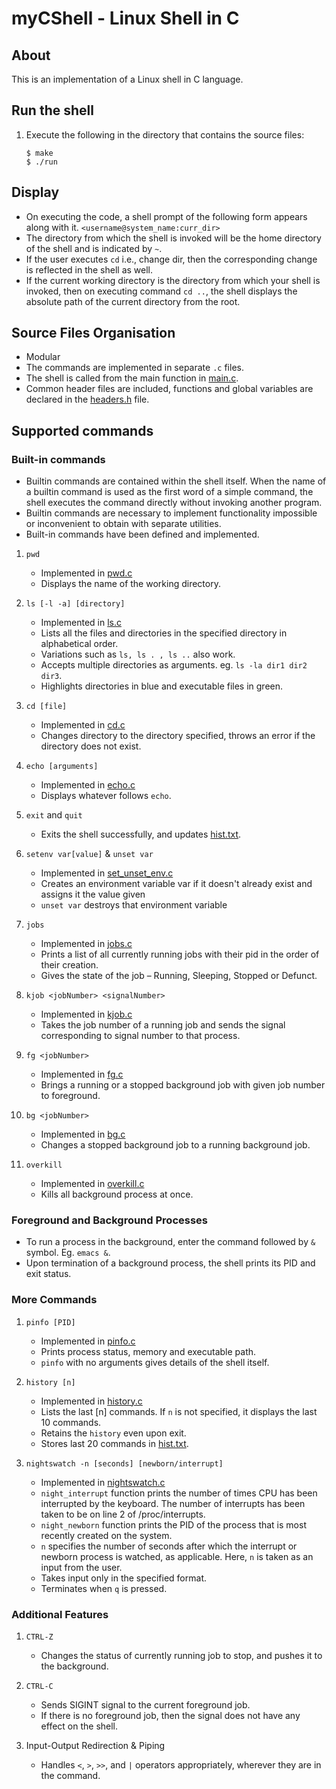 # myCShell - Linux Shell in C


## About

This is an implementation of a Linux shell in C language.


## Run the shell

1. Execute the following in the directory that contains the source files:
    ```
    $ make
    $ ./run
    ```

## Display

- On executing the code, a shell prompt of the following form appears along with it.
`<username@system_name:curr_dir>`
- The directory from which the ​shell is invoked will be the home directory of the shell and is indicated by `~`. 
- If the user executes `cd` i.e., change dir, then the corresponding change is reflected in the shell as well.
- If the current working directory is the directory from which your shell is invoked, then on executing command `cd ..`, 
the shell displays the absolute path of the current directory from the root.


## Source Files Organisation

- Modular
- The commands are implemented in separate `.c` files.
- The shell is called from the main function in [main.c](main.c).
- Common header files are included, functions and global variables are declared in the [headers.h](headers.h) file.


## Supported commands

### Built-in commands

- Builtin commands are contained within the shell itself. When the name of a builtin command is used as the 
first word of a simple command, the shell executes the command directly without invoking another program. 
- Builtin commands are necessary to implement functionality impossible or inconvenient to obtain with separate utilities.
- Built-in commands have been defined and implemented.

1. `pwd`

    - Implemented in [pwd.c](pwd.c)
    - Displays the name of the working directory.

2. `ls [-l -a] [directory]`

    - Implemented in [ls.c](ls.c)
    - Lists all the files and directories in the specified directory in alphabetical order.
    - Variations such as `ls, ls . , ls ..` also work.
    - Accepts multiple directories as arguments. eg. `ls -la dir1 dir2 dir3`.
    - Highlights directories in blue and executable files in green.

3. `cd [file]`
    - Implemented in [cd.c](cd.c)
    - Changes directory to the directory specified, throws an error if the directory does not exist.

4. `echo [arguments]`
    
    - Implemented in [echo.c](echo.c)
    - Displays whatever follows `echo`. 

5. `exit` and `quit`

    - Exits the shell successfully, and updates [hist.txt](hist.txt).

6.  `setenv var[value]` & `unset var`

    - Implemented in [set_unset_env.c](set_unset_env.c)
    - Creates an environment variable var if it doesn't already exist and assigns it the value given
    - `unset var` destroys that environment variable

7.  `jobs`

    - Implemented in [jobs.c](jobs.c)
    - Prints a list of all currently running jobs with their pid in the order of their creation.
    - Gives the state of the job – Running, Sleeping, Stopped or Defunct.

8.  `kjob <jobNumber> <signalNumber>`

    - Implemented in [kjob.c](kjob.c)
    - Takes the job number of a running job and sends the signal corresponding to ​signal number​ to that process.

9. `fg <jobNumber>`

    - Implemented in [fg.c](fg.c)
    - Brings a running or a stopped background job with given job number to foreground.

10. `bg <jobNumber>`

    - Implemented in [bg.c](bg.c)
    - Changes a stopped background job to a running background job.

11. `overkill`

    - Implemented in [overkill.c](overkill.c)
    - Kills all background process at once.

### Foreground and Background Processes

- To run a process in the background, enter the command followed by `&` symbol. Eg. `emacs &`.
- Upon termination of a background process, the shell prints its PID and exit status.


### More Commands

1. `pinfo [PID]`

    - Implemented in [pinfo.c](pinfo.c)
    - Prints process status, memory and executable path.
    - `pinfo` with no arguments gives details of the shell itself.

2. `history [n]`

    - Implemented in [history.c](history.c) 
    - Lists the last [n] commands. If `n` is not specified, it displays the last 10 commands.
    - Retains the `history` even upon exit. 
    - Stores last 20 commands in [hist.txt](hist.text).

3. `nightswatch -n [seconds] [newborn/interrupt]`

    - Implemented in [nightswatch.c](nightswatch.c)
    - `night_interrupt` function prints the number of times CPU has been interrupted by the keyboard.
    The number of interrupts has been taken to be on line 2 of /proc/interrupts.
    - `night_newborn` function prints the PID of the process that is most recently created on the system.
    - `n` specifies the number of seconds after which the interrupt or newborn process is watched, as applicable. 
    Here, `n` is taken as an input from the user.
    - Takes input only in the specified format.
    - Terminates when `q` is pressed.

### Additional Features

1. `​CTRL-Z`

    - Changes the status of currently running job to stop, and pushes it to the background.

2. `CTRL-C`

    - Sends SIGINT signal to the current foreground job​.
    - If there is no foreground job, then the signal does not have any effect on the shell.

3. Input-Output Redirection & Piping

    - Handles `<`, `>`, `>>`, and `|` operators appropriately, wherever they are in the command.
